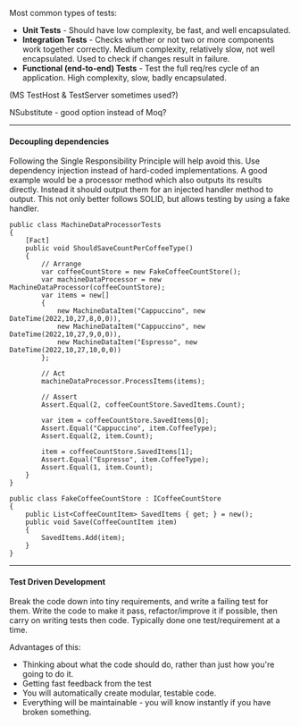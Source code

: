 Most common types of tests:

- **Unit Tests** - Should have low complexity, be fast, and well encapsulated.
- **Integration Tests** - Checks whether or not two or more components work together correctly.  Medium complexity, relatively slow, not well encapsulated.  Used to check if changes result in failure.
- **Functional (end-to-end) Tests** - Test the full req/res cycle of an application.  High complexity, slow, badly encapsulated.

(MS TestHost & TestServer sometimes used?)

NSubstitute - good option instead of Moq?

---

#### Decoupling dependencies

Following the Single Responsibility Principle will help avoid this.  Use dependency injection instead of hard-coded implementations.  A good example would be a processor method which also outputs its results directly.  Instead it should output them for an injected handler method to output.  This not only better follows SOLID, but allows testing by using a fake handler.
```
public class MachineDataProcessorTests
{
    [Fact]
    public void ShouldSaveCountPerCoffeeType()
    {
        // Arrange
        var coffeeCountStore = new FakeCoffeeCountStore();
        var machineDataProcessor = new MachineDataProcessor(coffeeCountStore);
        var items = new[]
        {
            new MachineDataItem("Cappuccino", new DateTime(2022,10,27,8,0,0)),
            new MachineDataItem("Cappuccino", new DateTime(2022,10,27,9,0,0)),
            new MachineDataItem("Espresso", new DateTime(2022,10,27,10,0,0))
        };

        // Act
        machineDataProcessor.ProcessItems(items);

        // Assert
        Assert.Equal(2, coffeeCountStore.SavedItems.Count);

        var item = coffeeCountStore.SavedItems[0];
        Assert.Equal("Cappuccino", item.CoffeeType);
        Assert.Equal(2, item.Count);

        item = coffeeCountStore.SavedItems[1];
        Assert.Equal("Espresso", item.CoffeeType);
        Assert.Equal(1, item.Count);
    }
}

public class FakeCoffeeCountStore : ICoffeeCountStore
{
    public List<CoffeeCountItem> SavedItems { get; } = new();
    public void Save(CoffeeCountItem item)
    {
        SavedItems.Add(item);
    }
}
```
---
#### Test Driven Development

Break the code down into tiny requirements, and write a failing test for them.  Write the code to make it pass, refactor/improve it if possible, then carry on writing tests then code.  Typically done one test/requirement at a time.

Advantages of this:

- Thinking about what the code should do, rather than just how you're going to do it.
- Getting fast feedback from the test
- You will automatically create modular, testable code.
- Everything will be maintainable - you will know instantly if you have broken something.